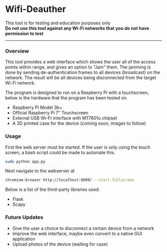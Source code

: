 # Wifi-Deauther

This tool is for testing and education purposes only <br>
<b>Do not use this tool against any Wi-Fi networks that you do not have permission to test</b>
<hr>

### Overview
This tool provides a web interface which shows the user all of the access points within range, and gives an option to "Jam" them. The jamming is done by sending de-authentication frames to all devices (broadcast) on the network. The result will be all devices being disconnected from the target Wi-Fi network.

The program is designed to run on a Raspberry Pi with a touchscreen, below is the hardware that the program has been tested on.
- Raspberry Pi Model 3b+
- Official Raspberry Pi 7" Touchscreen
- External USB Wi-Fi interface with MT7601u chipset
- A 3D printed case for the device (coming soon, images to follow)

### Usage
First the web server must be started. If the user is only using the touch screen, a bash script could be made to automate this.
```bash
sudo python app.py
```
Next navigate to the webserver at
```bash
chromium-browser http://localhost:8000/ --start-fullscreen
```
Below is a list of the third-party libraries used:
- Flask
- Scapy

### Future Updates
- Give the user a choice to disconnect a certain device from a network
- Improve the web interface, maybe even convert to a native GUI application
- Upload photos of the device (waiting for case)